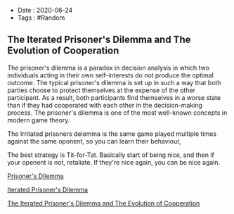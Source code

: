 - Date : 2020-06-24
- Tags : #Random

## The Iterated Prisoner's Dilemma and The Evolution of Cooperation

The prisoner's dilemma is a paradox in decision analysis in which two individuals acting in their own self-interests do not produce the optimal outcome. The typical prisoner's dilemma is set up in such a way that both parties choose to protect themselves at the expense of the other participant. As a result, both participants find themselves in a worse state than if they had cooperated with each other in the decision-making process. The prisoner's dilemma is one of the most well-known concepts in modern game theory.

The Irritated prisoners delemma is the same game played multiple times against the same oponent, so you can learn their behaviour, 

The best strategy is Tit-for-Tat.  Basically start of being nice, and then if your openent is not, retaliate.  If they're nice again, you can be nice again. 

[Prisoner's Dilemma](https://www.investopedia.com/terms/p/prisoners-dilemma.asp)

[Iterated Prisoner's Dilemma](https://www.investopedia.com/terms/i/iterated-prisoners-dilemma.asp)

[The Iterated Prisoner's Dilemma and The Evolution of Cooperation](https://www.youtube.com/watch?v=BOvAbjfJ0x0)

